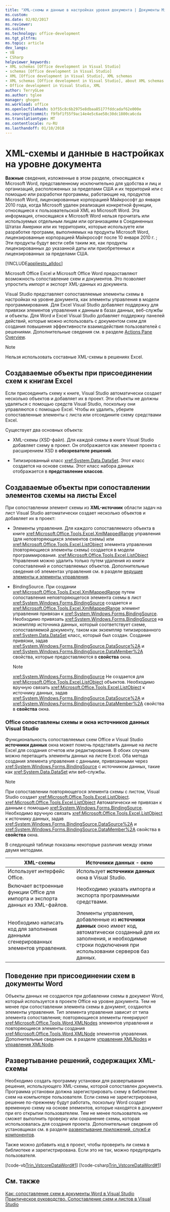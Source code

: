 ```yaml
---
title: "XML-схемы и данные в настройках уровня документа | Документы Microsoft"
ms.custom: 
ms.date: 02/02/2017
ms.reviewer: 
ms.suite: 
ms.technology: office-development
ms.tgt_pltfrm: 
ms.topic: article
dev_langs:
- VB
- CSharp
helpviewer_keywords:
- XML schemas [Office development in Visual Studio]
- schemas [Office development in Visual Studio]
- XML [Office development in Visual Studio], XML schemas
- XML schemas [Office development in Visual Studio], about XML schemas and data
- Office development in Visual Studio, XML
author: TerryGLee
ms.author: tglee
manager: ghogen
ms.workload: office
ms.openlocfilehash: b3f55c8c6b2975e8dbaa85177fddcadaf62e000e
ms.sourcegitcommit: f9fbf1f55f9ac14e4e5c6ae58c30dc1800ca6cda
ms.translationtype: MT
ms.contentlocale: ru-RU
ms.lasthandoff: 01/10/2018
---
```

# <a name="xml-schemas-and-data-in-document-level-customizations"></a>XML-схемы и данные в настройках на уровне документа
  **Важные** сведения, изложенные в этом разделе, относящаяся к Microsoft Word, представленному исключительно для удобства и лиц и организаций, расположенных за пределами США и их территорий или с помощью или разработки программы, работающие на, продуктов Microsoft Word, лицензированные корпорацией Майкрософт до января 2010 года, когда Microsoft удален реализация конкретной функции, относящиеся к пользовательской XML из Microsoft Word. Эта информация, относящаяся к Microsoft Word нельзя прочитать или используемых отдельным лицам или организациям в Соединенных Штатах Америки или их территориях, которые используете или разработке программ, выполняемых на продукты Microsoft Word, лицензированные корпорацией Майкрософт после 10 января 2010 г. ; Эти продукты будут вести себя таким же, как продукты лицензированных до указанной даты или приобретенных и лицензированных за пределами США.  
  
 [!INCLUDE[appliesto_alldoc](../vsto/includes/appliesto-alldoc-md.md)]  
  
 Microsoft Office Excel и Microsoft Office Word предоставляют возможность сопоставление схем и документов. Это позволяет упростить импорт и экспорт XML-данных из документа.  
  
 Visual Studio представляет сопоставляемые элементы схемы в настройках на уровне документа, как элементы управления в модели программирования. Для Excel Visual Studio добавляет поддержку для привязки элементов управления к данным в базах данных, веб-службы и объекты. Для Word и Excel Visual Studio добавляет поддержку панелей действий, которые можно использовать с документом схем для создания повышения эффективности взаимодействия пользователей с решениями. Дополнительные сведения см. в разделе [Actions Pane Overview](../vsto/actions-pane-overview.md).  
  
> [!NOTE]  
>  Нельзя использовать составные XML-схемы в решениях Excel.  
  
## <a name="objects-created-when-schemas-are-attached-to-excel-workbooks"></a>Создаваемые объекты при присоединении схем к книгам Excel  
 Если присоединить схему к книге, Visual Studio автоматически создает несколько объектов и добавляет их в проект. Эти объекты не должны удаляться с помощью средств Visual Studio, поскольку они управляются с помощью Excel. Чтобы их удалить, уберите сопоставленные элементы с листа или отсоедините схему средствами Excel.  
  
 Существует два основных объекта:  
  
-   XML-схемы (XSD-файл). Для каждой схемы в книге Visual Studio добавляет схему в проект. Он отображается как элемент проекта с расширением XSD в **обозревателе решений**.  
  
-   Типизированный класс <xref:System.Data.DataSet>. Этот класс создается на основе схемы. Этот класс набора данных отображается в **представление классов**.  
  
## <a name="objects-created-when-schema-elements-are-mapped-to-excel-worksheets"></a>Создаваемые объекты при сопоставлении элементов схемы на листы Excel  
 При сопоставлении элемент схемы из **XML-источник** области задач на лист Visual Studio автоматически создает несколько объектов и добавляет их в проект:  
  
-   Элементы управления. Для каждого сопоставляемого объекта в книге <xref:Microsoft.Office.Tools.Excel.XmlMappedRange> управления (для неповторяющихся элементов схемы) или <xref:Microsoft.Office.Tools.Excel.ListObject> элемента управления (повторяющиеся элементы схемы) создается в модели программирования. <xref:Microsoft.Office.Tools.Excel.ListObject> Управления можно удалить только путем удаления из книги сопоставлений и сопоставляемых объектов. Дополнительные сведения об элементах управления см. в разделе [ведущие элементы и элементы управления](../vsto/host-items-and-host-controls-overview.md).  
  
-   BindingSource. При создании <xref:Microsoft.Office.Tools.Excel.XmlMappedRange> путем сопоставления неповторяющегося элемента схемы в лист <xref:System.Windows.Forms.BindingSource> создается и <xref:Microsoft.Office.Tools.Excel.XmlMappedRange> элемент управления привязан к <xref:System.Windows.Forms.BindingSource>. Необходимо привязать <xref:System.Windows.Forms.BindingSource> на экземпляр источника данных, который соответствует схеме, сопоставляемой документу, таком как экземпляр типизированного <xref:System.Data.DataSet> класс, который был создан. Создание привязки, задав <xref:System.Windows.Forms.BindingSource.DataSource%2A> и <xref:System.Windows.Forms.BindingSource.DataMember%2A> свойства, которые предоставляются в **свойства** окна.  
  
    > [!NOTE]  
    >  <xref:System.Windows.Forms.BindingSource> Не создается для <xref:Microsoft.Office.Tools.Excel.ListObject> объектов. Необходимо вручную связать <xref:Microsoft.Office.Tools.Excel.ListObject> к источнику данных, задав <xref:System.Windows.Forms.BindingSource.DataSource%2A> и <xref:System.Windows.Forms.BindingSource.DataMember%2A> свойства в **свойства** окна.  
  
### <a name="office-mapped-schemas-and-the-visual-studio-data-sources-window"></a>Office сопоставлены схемы и окна источников данных Visual Studio  
 Функциональность сопоставляемых схем Office и Visual Studio **источники данных** окна может помочь представить данные на листе Excel для создания отчетов или редактирования. В обоих случаях можно перетащить элементы данных на листе Excel. Оба метода создания элемента управления с данными, привязанными через <xref:System.Windows.Forms.BindingSource> с источником данных, такие как <xref:System.Data.DataSet> или веб-службы.  
  
> [!NOTE]  
>  При сопоставлении повторяющегося элемента схемы с листом, Visual Studio создает <xref:Microsoft.Office.Tools.Excel.ListObject>. <xref:Microsoft.Office.Tools.Excel.ListObject> Автоматически не привязан к данным с помощью <xref:System.Windows.Forms.BindingSource>. Необходимо вручную связать <xref:Microsoft.Office.Tools.Excel.ListObject> к источнику данных, задав <xref:System.Windows.Forms.BindingSource.DataSource%2A> и <xref:System.Windows.Forms.BindingSource.DataMember%2A> свойства в **свойства** окна.  
  
 В следующей таблице показаны некоторые различия между этими двумя методами.  
  
|XML-схемы|Источники данных - окно|  
|----------------|-------------------------|  
|Использует интерфейс Office.|Использует **источники данных** окна в Visual Studio.|  
|Включает встроенные функции Office для импорта и экспорта данных из XML-файлов.|Необходимо указать импорта и экспорта программными средствами.|  
|Необходимо написать код для заполнения данными сгенерированных элементов управления.|Элементы управления, добавленные из **источники данных** окно имеет код, автоматически созданный для их заполнения, и необходимые строки подключения при использовании серверов баз данных.|  
  
## <a name="behavior-when-schemas-are-attached-to-word-documents"></a>Поведение при присоединении схем в документы Word  
 Объекты данных не создаются при добавлении схемы в документ Word, который используется в проекте Office на уровне документа. Тем не менее при сопоставлении элемента схемы в документ, создаются элементы управления. Тип элемента управления зависит от типа элемента сопоставления; повторяющиеся элементы генерируют <xref:Microsoft.Office.Tools.Word.XMLNodes> элементов управления и повторяющиеся элементы создания <xref:Microsoft.Office.Tools.Word.XMLNode> элементов управления. Дополнительные сведения см. в разделе [управления XMLNodes](../vsto/xmlnodes-control.md) и [управления XMLNode](../vsto/xmlnode-control.md).  
  
## <a name="deployment-of-solutions-that-include-xml-schemas"></a>Развертывание решений, содержащих XML-схемы  
 Необходимо создать программу установки для развертывания решения, использующего XML-схемы, которой сопоставлен документа. Программа установки должна зарегистрировать схему в библиотеке схем на компьютере пользователя. Если схема не зарегистрирована, решение по-прежнему будут работать, поскольку Word создает временную схему на основе элементов, которые находятся в документ при его открытии пользователем. Тем не менее пользователь не сможет выполнить проверку или сохранение схемы, которая использовалась для создания проекта. Дополнительные сведения об установщиках см. в разделе [развертывание приложений, служб и компонентов](/visualstudio/deployment/deploying-applications-services-and-components).  
  
 Также можно добавить код в проект, чтобы проверить ли схема в библиотеке и зарегистрирована. Если это не так, можно предупредить пользователя.  
  
 [!code-vb[Trin_VstcoreDataWord#1](../vsto/codesnippet/VisualBasic/Trin_VstcoreDataWordVB/ThisDocument.vb#1)]
 [!code-csharp[Trin_VstcoreDataWord#1](../vsto/codesnippet/CSharp/Trin_VstcoreDataWordCS/ThisDocument.cs#1)]  
  
## <a name="see-also"></a>См. также  
 [Как: сопоставление схем в документы Word в Visual Studio](../vsto/how-to-map-schemas-to-word-documents-inside-visual-studio.md)   
 [Практическое руководство. Сопоставление схем и листов в Visual Studio](../vsto/how-to-map-schemas-to-worksheets-inside-visual-studio.md)  
  
  